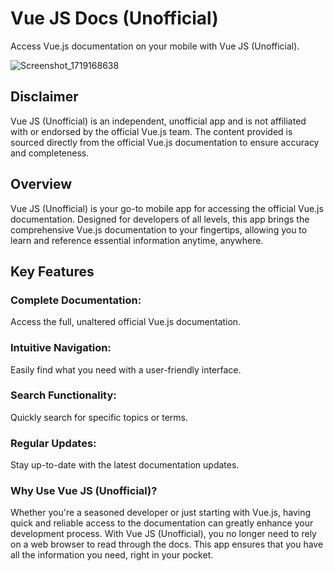 # Vue JS Docs (Unofficial)

Access Vue.js documentation on your mobile with Vue JS (Unofficial).

![Screenshot_1719168638](https://github.com/gru786/Vue-JS-Docs-Unofficial-/assets/54247014/ce0cd68a-ceef-4c86-ad93-ce942595bea0)


## Disclaimer
Vue JS (Unofficial) is an independent, unofficial app and is not affiliated with or endorsed by the official Vue.js team. The content provided is sourced directly from the official Vue.js documentation to ensure accuracy and completeness.

## Overview
Vue JS (Unofficial) is your go-to mobile app for accessing the official Vue.js documentation. Designed for developers of all levels, this app brings the comprehensive Vue.js documentation to your fingertips, allowing you to learn and reference essential information anytime, anywhere.

## Key Features
### Complete Documentation: 
Access the full, unaltered official Vue.js documentation.

### Intuitive Navigation: 
Easily find what you need with a user-friendly interface.
### Search Functionality: 
Quickly search for specific topics or terms.
### Regular Updates: 
Stay up-to-date with the latest documentation updates.

### Why Use Vue JS (Unofficial)?
Whether you're a seasoned developer or just starting with Vue.js, having quick and reliable access to the documentation can greatly enhance your development process. With Vue JS (Unofficial), you no longer need to rely on a web browser to read through the docs. This app ensures that you have all the information you need, right in your pocket.
